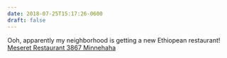 ```yaml
---
date: 2018-07-25T15:17:26-0600
draft: false
---
```




Ooh, apparently my neighborhood is getting a new Ethiopean restaurant! [Meseret Restaurant 3867 Minnehaha](https://www.dropbox.com/s/cmqc61hbns4lqmd/3867%20Minnehaha%20Avenue%20Minneapolis.pdf?dl=0)



